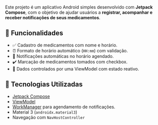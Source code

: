 Este projeto é um aplicativo Android simples desenvolvido com **Jetpack Compose**, com o objetivo de ajudar usuários a **registrar, acompanhar e receber notificações de seus medicamentos**.

## 📱 Funcionalidades

- ✅ Cadastro de medicamentos com nome e horário.
- ⏰ Formato de horário automático (`HH:mm`) com validação.
- 🔔 Notificações automáticas no horário agendado.
- ✔️ Marcação de medicamentos tomados com checkbox.
- 💾 Dados controlados por uma ViewModel com estado reativo.

## 🧠 Tecnologias Utilizadas

- [Jetpack Compose](https://developer.android.com/jetpack/compose)
- [ViewModel](https://developer.android.com/topic/libraries/architecture/viewmodel)
- [WorkManager](https://developer.android.com/topic/libraries/architecture/workmanager) para agendamento de notificações.
- Material 3 (`androidx.material3`)
- Navegação com `NavHostController`
